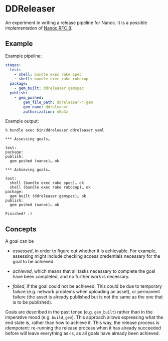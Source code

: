 # DDReleaser

An experiment in writing a release pipeline for Nanoc. It is a possible implementation of [Nanoc RFC 8](https://github.com/nanoc/rfcs/pull/8).

## Example

Example pipeline:

```yaml
stages:
  test:
    - shell: bundle exec rake spec
    - shell: bundle exec rake rubocop
  package:
    - gem_built: ddreleaser.gemspec
  publish:
    - gem_pushed:
        gem_file_path: ddreleaser-*.gem
        gem_name: ddreleaser
        authorization: n0p3z
```

Example output:

```
% bundle exec bin/ddreleaser ddreleaser.yaml
```

```
*** Assessing goals…

test:
package:
publish:
  gem pushed (nanoc)… ok

*** Achieving goals…

test:
  shell (bundle exec rake spec)… ok
  shell (bundle exec rake rubocop)… ok
package:
  gem built (ddreleaser.gemspec)… ok
publish:
  gem pushed (nanoc)… ok

Finished! :)
```

## Concepts

A goal can be

* _assessed_, in order to figure out whether it is achievable. For example, assessing might include checking access credentials necessary for the goal to be achieved.

* _achieved_, which means that all tasks necessary to complete the goal have been completed, and no further work is necessary.

* _failed_, if the goal could not be achieved. This could be due to temporary failure (e.g. network problems when uploading an asset), or permanent failure (the asset is already published but is not the same as the one that is to be published).

Goals are described in the past tense (e.g. `gem_built`) rather than in the imperative mood (e.g. `build_gem`). This approach allows expressing what the end state is, rather than how to achieve it. This way, the release process is idempotent: re-running the release process when it has already succeeded before will leave everything as-is, as all goals have already been achieved.
